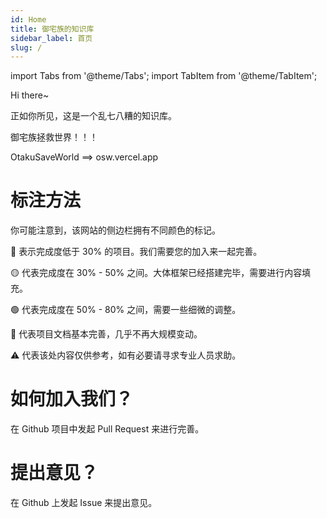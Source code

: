 ```yaml
---
id: Home
title: 御宅族的知识库
sidebar_label: 首页
slug: /
---
```

import Tabs from '@theme/Tabs';
import TabItem from '@theme/TabItem';

Hi there~  

正如你所见，这是一个乱七八糟的知识库。

御宅族拯救世界！！！

OtakuSaveWorld ==> osw.vercel.app

# 标注方法

你可能注意到，该网站的侧边栏拥有不同颜色的标记。

🔴 表示完成度低于 30% 的项目。我们需要您的加入来一起完善。

🟡 代表完成度在 30% - 50% 之间。大体框架已经搭建完毕，需要进行内容填充。

🟢 代表完成度在 50% - 80% 之间，需要一些细微的调整。

🔵 代表项目文档基本完善，几乎不再大规模变动。

⚠️ 代表该处内容仅供参考，如有必要请寻求专业人员求助。

# 如何加入我们？

在 Github 项目中发起 Pull Request 来进行完善。

# 提出意见？

在 Github 上发起 Issue 来提出意见。

